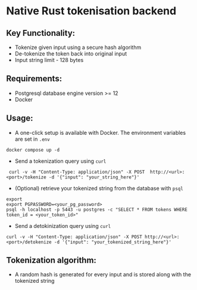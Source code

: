 # Native Rust tokenisation backend

## Key Functionality:
* Tokenize given input using a secure hash algorithm
* De-tokenize the token back into original input
* Input string limit - 128 bytes

## Requirements:
* Postgresql database engine version >= 12
* Docker

## Usage:
* A one-click setup is available with Docker. The environment variables are set in `.env`
```
docker compose up -d
```
* Send a tokenization query using `curl`
```
 curl -v -H "Content-Type: application/json" -X POST  http://<url>:<port>/tokenize -d '{"input": "your_string_here"}'   
```
* (Optional) retrieve your tokenized string from the database with `psql`
```
export 
export PGPASSWORD=<your_pg_password>
psql -h localhost -p 5443 -u postgres -c "SELECT * FROM tokens WHERE token_id = <your_token_id>"
```
* Send a detokinization query using `curl`
```
curl -v -H "Content-Type: application/json" -X POST http://<url>:<port>/detokenize -d '{"input": "your_tokenized_string_here"}'
```

## Tokenization algorithm:
* A random hash is generated for every input and is stored along with the tokenized string